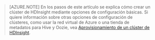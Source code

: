 ﻿
> [AZURE.NOTE] En los pasos de este artículo se explica cómo crear un clúster de HDInsight mediante opciones de configuración básicas. Si quiere información sobre otras opciones de configuración de clústeres, como usar la red virtual de Azure o una tienda de metadatos para Hive y Oozie, vea [Aprovisionamiento de un clúster de HDInsight](http://azure.microsoft.com/es-es/documentation/articles/hdinsight-provision-clusters/).

<!--HONumber=42-->
